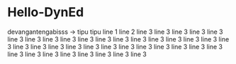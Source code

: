 # Hello-DynEd
devangantengabisss -> tipu tipu
line 1
line 2
line 3
line 3
line 3
line 3
line 3
line 3
line 3
line 3
line 3
line 3
line 3
line 3
line 3
line 3
line 3
line 3
line 3
line 3
line 3
line 3
line 3
line 3
line 3
line 3
line 3
line 3
line 3
line 3
line 3
line 3
line 3
line 3
line 3
line 3
line 3
line 3
line 3
line 3